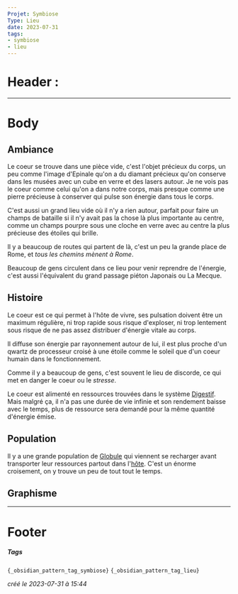 ```yaml
---
Projet: Symbiose
Type: Lieu
date: 2023-07-31
tags:
- symbiose
- lieu
---
```

   
# Header :   
   
   
-------------------------------------------------------------------------------   
# Body   
   
## Ambiance   
   
Le coeur se trouve dans une pièce vide, c'est l'objet précieux du corps, un peu comme l'image d'Epinale qu'on a du diamant précieux qu'on conserve dans les musées avec un cube en verre et des lasers autour. Je ne vois pas le coeur comme celui qu'on a dans notre corps, mais presque comme une pierre précieuse à conserver qui pulse son énergie dans tous le corps.   
   
C'est aussi un grand lieu vide où il n'y a rien autour, parfait pour faire un champs de bataille si il n'y avait pas la chose là plus importante au centre, comme un champs pourpre sous une cloche en verre avec au centre la plus précieuse des étoiles qui brille.   
   
Il y a beaucoup de routes qui partent de là, c'est un peu la grande place de Rome, et *tous les chemins mènent à Rome*.   
   
Beaucoup de gens circulent dans ce lieu pour venir reprendre de l'énergie, c'est aussi l'équivalent du grand passage piéton Japonais ou La Mecque.    
   
## Histoire   
   
Le coeur est ce qui permet à l'hôte de vivre, ses pulsation doivent être un maximum régulière, ni trop rapide sous risque d'exploser, ni trop lentement sous risque de ne pas assez distribuer d'énergie vitale au corps.    
   
Il diffuse son énergie par rayonnement autour de lui, il est plus proche d'un qwartz de processeur croisé à une étoile comme le soleil que d'un coeur humain dans le fonctionnement.    
   
Comme il y a beaucoup de gens, c'est souvent le lieu de discorde, ce qui met en danger le coeur ou le *stresse*.    
   
Le coeur est alimenté en ressources trouvées dans le système [Digestif](../../../../../Cr%C3%A9ations/Symbiose/GameDesign/Sc%C3%A9nario/Lieux/Digestif.md). Mais malgré ça, il n'a pas une durée de vie infinie et son rendement baisse avec le temps, plus de ressource sera demandé pour la même quantité d'énergie émise.    
   
## Population   
   
Il y a une grande population de [Globule](../../../../../Cr%C3%A9ations/Symbiose/GameDesign/Sc%C3%A9nario/Personnages/Globule.md) qui viennent se recharger avant transporter leur ressources partout dans l'[hôte](/not_created.md). C'est un énorme croisement, on y trouve un peu de tout tout le temps.   
   
## Graphisme   
   
   
---------------------------------------------------------------------------   
# Footer   
   
##### Tags   
`{_obsidian_pattern_tag_symbiose}` `{_obsidian_pattern_tag_lieu}`   
   
*créé le 2023-07-31 à 15:44*